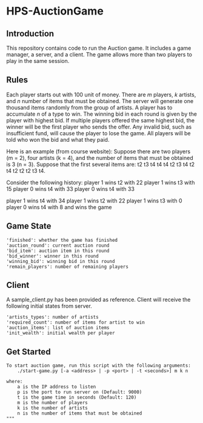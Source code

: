 # HPS-AuctionGame
## Introduction
This repository contains code to run the Auction game. It includes a game manager, a server, and a client. The game allows more than two players to play in the same session.

## Rules
Each player starts out with 100 unit of money. There are <i>m</i> players, <i>k</i> artists, and <i>n</i> number of items that must be obtained. The server will generate one thousand items randomly from the group of artists. A player has to accumulate <i>n</i> of a type to win. The winning bid in each round is given by the player with highest bid. If multiple players offered the same highest bid, the winner will be the first player who sends the offer. Any invalid bid, such as insufficient fund, will cause the player to lose the game. All players will be told who won the bid and what they paid.

Here is an example (from course website):
Suppose there are two players (m = 2), four artists (k = 4), and the number of items that must be obtained is 3 (n = 3). 
Suppose that the first several items are: t2 t3 t4 t4 t4 t2 t3 t4 t2 t4 t2 t2 t2 t3 t4.

Consider the following history: 
player 1 wins t2 with 22 
player 1 wins t3 with 15 
player 0 wins t4 with 33 
player 0 wins t4 with 33

player 1 wins t4 with 34 
player 1 wins t2 with 22 
player 1 wins t3 with 0 
player 0 wins t4 with 8 and wins the game


## Game State
```
'finished': whether the game has finished
'auction_round': current auction round
'bid_item': auction item in this round
'bid_winner': winner in this round
'winning_bid': winning bid in this round
'remain_players': number of remaining players
```

## Client
A sample_client.py has been provided as reference. Client will receive the following initial states from server.

```
'artists_types': number of artists
'required_count': number of items for artist to win
'auction_items': list of auction items
'init_wealth': initial wealth per player
```

## Get Started
```
To start auction game, run this script with the following arguments:
    ./start-game.py [-a <address> | -p <port> | -t <seconds>] m k n
    
where:
    a is the IP address to listen
    p is the port to run server on (Default: 9000)
    t is the game time in seconds (Default: 120)
    m is the number of players
    k is the number of artists
    n is the number of items that must be obtained
"""
```



